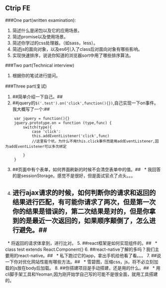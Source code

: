 ## Ctrip FE

###One part(written examination): 
1. 简述什么是闭包以及它的应用场景。
2. 简述promise以及使用场景。
3. 简述你学过的css处理器。（如sass，less）。
4. 简述js的面向对象，以及es6引入了class后对面向对象有哪些影响。
5. 实现快速排序，说说你知道的浏览器sort中用了哪些排序算法。

###Two part(Technical interview)

1. 根据你的笔试进行提问。

###Three part(复试)
1. ##简单介绍一下自己。##
2. ##jquery的`$('.test').on('click',function(){})`,自己实现一下on事件。我大概写了一个:##
```
    var jquery = function(){}
    jquery.prototype.on = function (type,func) {
        switch(type){
            case 'click':
            this.addEventListener('click',func)
            //这里有个坑，为什么不用this.click事件而是用addEventListener,因为addEventListener可以多次绑定
            
        }
    }
```
3. ##页面中有个表单，如何界面刷新的时候不会清空表单中的值。##
    * 我回答的是sessionStorage。感觉不是很好，但是面试官点了点头。。。
4. ## 进行ajax请求的时候，如何判断你的请求和返回的结果进行匹配，有可能你请求了两次，但是第一次你的结果是错误的，第二次结果是对的，但是你拿到的是最近一次返回的，如果顺序颠倒了，怎么进行避免。##
    * 将返回的请求体拿到，进行比对。
5. ##react框架是如何实现组件的。##
    * class test extends React.Component{}
6. ##react-native了解的多吗？我们主要用的react-native。##
    * 私下跑过它的app，拿出手机给他看了看。。。
7. ##说一下你对优化网站性能有哪些方法。##
    * 雪碧图，压缩css，js，将不必立刻加载的js放在body后加载。
8. ##你搭建项目是手动搭建，还是用的什么。##
    * 用cli脚手架工具和Yeoman,因为刚开始学自己写的可能不是很全面，就用工具搭建的。

